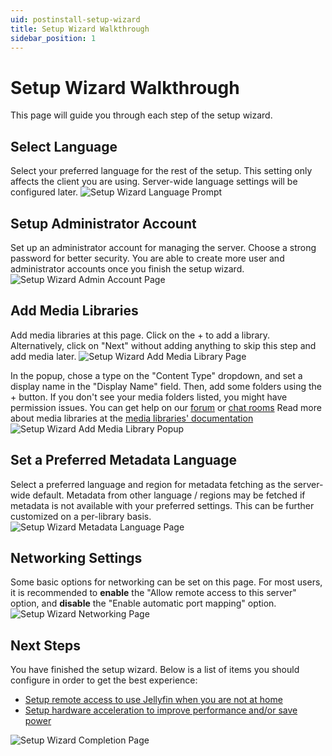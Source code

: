 ```yaml
---
uid: postinstall-setup-wizard
title: Setup Wizard Walkthrough
sidebar_position: 1
---
```


# Setup Wizard Walkthrough

This page will guide you through each step of the setup wizard.

## Select Language

Select your preferred language for the rest of the setup. This setting only affects the client you are using. Server-wide language settings will be configured later.
![Setup Wizard Language Prompt](/images/docs/post-install/setup-wizard/setup-wizard-1-language.png)

## Setup Administrator Account

Set up an administrator account for managing the server. Choose a strong password for better security. You are able to create more user and administrator accounts once you finish the setup wizard.
![Setup Wizard Admin Account Page](/images/docs/post-install/setup-wizard/setup-wizard-2-admin-account.png)

## Add Media Libraries

Add media libraries at this page. Click on the + to add a library. Alternatively, click on "Next" without adding anything to skip this step and add media later.
![Setup Wizard Add Media Library Page](/images/docs/post-install/setup-wizard/setup-wizard-3-media-main.png)

In the popup, chose a type on the "Content Type" dropdown, and set a display name in the "Display Name" field. Then, add some folders using the + button. If you don't see your media folders listed, you might have permission issues. You can get help on our [forum](https://forum.jellyfin.org/) or [chat rooms](/contact)
Read more about media libraries at the [media libraries' documentation](/docs/general/media/libraries)
![Setup Wizard Add Media Library Popup](/images/docs/post-install/setup-wizard/setup-wizard-4-media-popup.png)

## Set a Preferred Metadata Language

Select a preferred language and region for metadata fetching as the server-wide default. Metadata from other language / regions may be fetched if metadata is not available with your preferred settings. This can be further customized on a per-library basis.
![Setup Wizard Metadata Language Page](/images/docs/post-install/setup-wizard/setup-wizard-5-metadata-lang.png)

## Networking Settings

Some basic options for networking can be set on this page. For most users, it is recommended to **enable** the "Allow remote access to this server" option, and **disable** the "Enable automatic port mapping" option.
![Setup Wizard Networking Page](/images/docs/post-install/setup-wizard/setup-wizard-6-networking.png)

## Next Steps

You have finished the setup wizard. Below is a list of items you should configure in order to get the best experience:

- [Setup remote access to use Jellyfin when you are not at home](./networking/index.md#external-access)
- [Setup hardware acceleration to improve performance and/or save power](./transcoding/hardware-acceleration/index.md)

![Setup Wizard Completion Page](/images/docs/post-install/setup-wizard/setup-wizard-7-complete.png)
